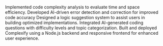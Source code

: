 Implemented code complexity analysis to evaluate time and space efficiency.
Developed AI-driven error detection and correction for improved code accuracy
Designed a logic suggestion system to assist users in building optimized implementations.
Integrated AI-generated coding questions with difficulty levels and topic categorization.
Built and deployed Complexify using a Node.js backend and responsive frontend for enhanced user experience.
